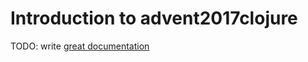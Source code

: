 # Introduction to advent2017clojure

TODO: write [great documentation](http://jacobian.org/writing/what-to-write/)
